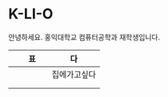 # K-LI-O
안녕하세요. 홍익대학교 컴퓨터공학과 재학생입니다.

|   |   | 표 |   | 다 |
|---|---|----|---|----|
|   |   |    |   | 집에가고싶다 |
|   |   |    |   |    |
|   |   |    |   |    | #test



